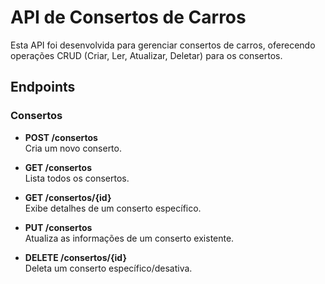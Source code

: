 # API de Consertos de Carros

Esta API foi desenvolvida para gerenciar consertos de carros, oferecendo operações CRUD (Criar, Ler, Atualizar, Deletar) para os consertos.

## Endpoints

### Consertos

- **POST /consertos**  
  Cria um novo conserto.

- **GET /consertos**  
  Lista todos os consertos.

- **GET /consertos/{id}**  
  Exibe detalhes de um conserto específico.

- **PUT /consertos**  
  Atualiza as informações de um conserto existente.

- **DELETE /consertos/{id}**  
  Deleta um conserto específico/desativa.
